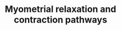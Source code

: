 ---
annotations:
- id: PW:0000003
  parent: signaling pathway
  type: Pathway Ontology
  value: signaling pathway
- id: CL:0000192
  parent: native cell
  type: Cell Type Ontology
  value: smooth muscle cell
authors:
- Nsalomonis
- MaintBot
- Khanspers
- Thomas
- MartijnVanIersel
- Mkutmon
- AlexanderPico
- Elisa
- L Dupuis
- Fehrhart
- Eweitz
citedin:
- link: 10.3390/nu17050757
  title: Isoschaftoside in Fig Leaf Tea Alleviates Nonalcoholic Fatty Liver Disease
    in Mice via the Regulation of Macrophage Polarity (2025)
description: 'This pathway illustrates signaling networks implicated in uterine muscle
  contraction at labor and quiescence throughout gestation (pregnancy). The muscle
  of the uterus, responsible for contractile activity is the myometrium. Genes in
  this pathway are either transcribed in myometrial muscle cells or act upon the myometrium
  to regulate contraction. The left half of this pathway illustrates pathways of myometrial
  relaxation that are active throughout normal gestation. These signaling events act
  to suppress coordinated contractions to prevent the early onset of labor at term,
  largely via activation of the adenylyl-cyclase thrhough G-protein coupled receptors.
  On the right side of this pathway are signaling componets involved in the activation
  of uterine contractions at labor, in particular, activation of calcium mobilization
  via Oxytocin mediated binding to the Oxytocin G-protein coupled receptor. Additional
  genes implicated in this pathway, based on microarray expression profiling of gestation,
  term and postpartum of term mice are also included (e.g., Guca2b, Rdc1, Edg2) have
  also been included. For a detailed description of this pathway see: http://genomebiology.com/2005/6/2/R12.'
last-edited: 2022-05-18
organisms:
- Mus musculus
redirect_from:
- /index.php/Pathway:WP385
- /instance/WP385
- /instance/WP385_r122794
revision: r122794
schema-jsonld:
- '@context': https://schema.org/
  '@id': https://wikipathways.github.io/pathways/WP385.html
  '@type': Dataset
  creator:
    '@type': Organization
    name: WikiPathways
  description: 'This pathway illustrates signaling networks implicated in uterine
    muscle contraction at labor and quiescence throughout gestation (pregnancy). The
    muscle of the uterus, responsible for contractile activity is the myometrium.
    Genes in this pathway are either transcribed in myometrial muscle cells or act
    upon the myometrium to regulate contraction. The left half of this pathway illustrates
    pathways of myometrial relaxation that are active throughout normal gestation.
    These signaling events act to suppress coordinated contractions to prevent the
    early onset of labor at term, largely via activation of the adenylyl-cyclase thrhough
    G-protein coupled receptors. On the right side of this pathway are signaling componets
    involved in the activation of uterine contractions at labor, in particular, activation
    of calcium mobilization via Oxytocin mediated binding to the Oxytocin G-protein
    coupled receptor. Additional genes implicated in this pathway, based on microarray
    expression profiling of gestation, term and postpartum of term mice are also included
    (e.g., Guca2b, Rdc1, Edg2) have also been included. For a detailed description
    of this pathway see: http://genomebiology.com/2005/6/2/R12.'
  keywords:
  - ADP
  - ATP
  - Ackr3
  - Acta1
  - Actb
  - Actc1
  - Actg1
  - Adcy1
  - Adcy2
  - Adcy3
  - Adcy4
  - Adcy5
  - Adcy6
  - Adcy7
  - Adcy8
  - Adcy9
  - Adm
  - Arrb1
  - Arrb2
  - Atf1
  - Atf2
  - Atf3
  - Atf4
  - Atf5
  - Atf6b
  - Atp2a2
  - Atp2a3
  - Cacnb3
  - Calca
  - Cald1
  - Calm3
  - Camk2a
  - Camk2b
  - Camk2d
  - Camk2g
  - Cnn1
  - Corin
  - Crcp
  - Creb1
  - Creb3
  - Crh
  - Crhr1
  - Cyclic AMP
  - Cyclic GMP
  - Dgkz
  - Ets2
  - Fos
  - Gabpa
  - Gabpb1
  - Gja1
  - Gnaq
  - Gnas
  - Gnb1
  - Gnb2
  - Gnb3
  - Gnb4
  - Gnb5
  - Gng11
  - Gng12
  - Gng13
  - Gng2
  - Gng3
  - Gng4
  - Gng5
  - Gng7
  - Gng8
  - Gngt1
  - Gpr182
  - Grk4
  - Grk5
  - Grk6
  - Gsto1
  - Guca2a
  - Guca2b
  - Gucy1a3
  - Igfbp1
  - Igfbp2
  - Igfbp3
  - Igfbp4
  - Igfbp5
  - Igfbp6
  - Il1b
  - Il6
  - Itpr1
  - Itpr2
  - Itpr3
  - Jun
  - Lpar1
  - Maff
  - Myl2
  - Myl4
  - Mylk2
  - Nfkb1
  - Nos1
  - Nos3
  - Oxt
  - Oxtr
  - Pde4b
  - Pde4d
  - Pkia
  - Pkib
  - Pkig
  - Plcb3
  - Plcd1
  - Plcg1
  - Plcg2
  - Prkacb
  - Prkar1a
  - Prkar1b
  - Prkar2a
  - Prkar2b
  - Prkca
  - Prkcb
  - Prkcd
  - Prkce
  - Prkcg
  - Prkch
  - Prkcq
  - Prkcz
  - Prkd1
  - Ramp1
  - Ramp2
  - Ramp3
  - Rgs1
  - Rgs10
  - Rgs11
  - Rgs14
  - Rgs16
  - Rgs17
  - Rgs18
  - Rgs19
  - Rgs2
  - Rgs20
  - Rgs3
  - Rgs4
  - Rgs5
  - Rgs6
  - Rgs7
  - Rgs9
  - Rln1
  - Rxfp1
  - Rxfp2
  - Ryr1
  - Ryr2
  - Ryr3
  - Sfn
  - Slc8a1
  - Sp1
  - Ywhab
  - Ywhae
  - Ywhag
  - Ywhah
  - Ywhaq
  - Ywhaz
  license: CC0
  name: Myometrial relaxation and contraction pathways
seo: CreativeWork
title: Myometrial relaxation and contraction pathways
wpid: WP385
---